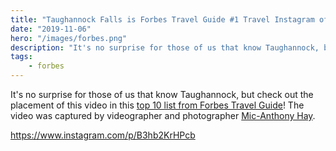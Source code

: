 ```yaml
---
title: "Taughannock Falls is Forbes Travel Guide #1 Travel Instagram of October 2019"
date: "2019-11-06"
hero: "/images/forbes.png"
description: "It's no surprise for those of us that know Taughannock, but check out the placement of this video in this top 10 list from Forbes Travel Guide! "
tags:
    - forbes
---
```


It's no surprise for those of us that know Taughannock, but check out the placement of this video in this [top 10 list from Forbes Travel Guide](https://stories.forbestravelguide.com/10-top-travel-instagrams-from-last-month-40)! The video was captured by videographer and photographer [Mic-Anthony Hay](https://www.instagram.com/micanthonyhay/).

https://www.instagram.com/p/B3hb2KrHPcb
